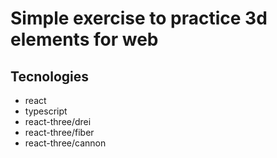 # Simple exercise to practice 3d elements for web

## Tecnologies

- react
- typescript
- react-three/drei
- react-three/fiber
- react-three/cannon
